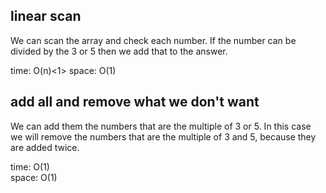 ## linear scan
We can scan the array and check each number. If the number can be divided by the 3 or 5 then we add that to the answer.

time: O(n)<1>
space: O(1)
## add all and remove what we don't want 
We can add them the numbers that are the multiple of 3 or 5. In this case we will remove the numbers that are the multiple of 3 and 5, because they are added twice.

time: O(1)<br>
space: O(1)
